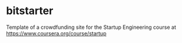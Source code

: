 bitstarter
==========

Template of a crowdfunding site for the Startup Engineering course at https://www.coursera.org/course/startup
